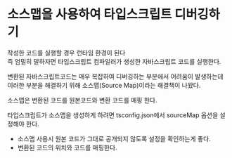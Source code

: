 # 소스맵을 사용하여 타입스크립트 디버깅하기

작성한 코드를 실행할 경우 런타임 환경이 된다
</br>
즉 엄밀히 말하자면 타입스크립트 컴파일러가 생성한 자바스크립트 코드를 실행한다.

변환된 자바스크립트코드는 매우 복잡하여 디버깅하는 부분에서 어려움이 발생하는데
이러한 부분을 해결하기 위해 소스맵(Source Map)이라는 해결책이 나왔다.

소스맵은 변환된 코드를 원본코드와 변환 코드를 매핑 한다.

타입스크립트가 소스맵을 생성하게 하려면 tsconfig.json에서 sourceMap 옵션을 설정해야 한다.

- 소스맵 사용시 원본 코드가 그대로 공개되지 않도록 설정을 확인하는게 좋다.
- 변환된 코드의 위치와 코드를 매핑한다.
